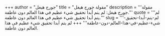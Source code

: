 +++
author = "جورج هيغل"
title = "مقولة جورج هيغل"
description = '''مقولة جورج هيغل: لم يتم أبدا تحقيق شيء عظيم في هذا العالم دون عاطفة.'''
quote = '''لم يتم أبدا تحقيق شيء عظيم في هذا العالم دون عاطفة.'''
slug = '''لم-يتم-أبدا-تحقيق-شيء-عظيم-في-هذا-العالم-دون-عاطفة'''
+++
لم يتم أبدا تحقيق شيء عظيم في هذا العالم دون عاطفة.
